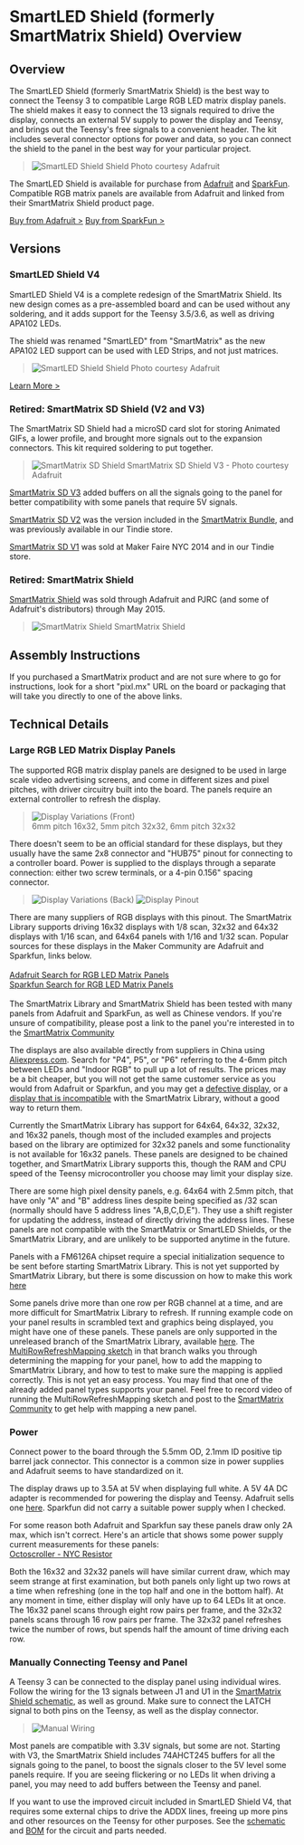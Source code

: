 # SmartLED Shield (formerly SmartMatrix Shield) Overview

## Overview

The SmartLED Shield (formerly SmartMatrix Shield) is the best way to connect the Teensy 3 to compatible Large RGB LED matrix display panels.  The shield makes it easy to connect the 13 signals required to drive the display, connects an external 5V supply to power the display and Teensy, and brings out the Teensy's free signals to a convenient header.   The kit includes several connector options for power and data, so you can connect the shield to the panel in the best way for your particular project. 

> ![SmartLED Shield Shield](photos/sdv4isometric.jpg)
> Photo courtesy Adafruit

The SmartLED Shield is available for purchase from [Adafruit](https://www.adafruit.com/products/1902) and [SparkFun](https://www.sparkfun.com/products/15046).  Compatible RGB matrix panels are available from Adafruit and linked from their SmartMatrix Shield product page.

[Buy from Adafruit >](https://www.adafruit.com/products/1902)
[Buy from SparkFun >](https://www.sparkfun.com/products/15046)

## Versions

### SmartLED Shield V4

SmartLED Shield V4 is a complete redesign of the SmartMatrix Shield.  Its new design comes as a pre-assembled board and can be used without any soldering, and it adds support for the Teensy 3.5/3.6, as well as driving APA102 LEDs.

The shield was renamed "SmartLED" from "SmartMatrix" as the new APA102 LED support can be used with LED Strips, and not just matrices.

> ![SmartLED Shield Shield](photos/sdv4isometric.jpg)
> Photo courtesy Adafruit

[Learn More >](shield-v4.html)

### Retired: SmartMatrix SD Shield (V2 and V3)
The SmartMatrix SD Shield had a microSD card slot for storing Animated GIFs, a lower profile, and brought more signals out to the expansion connectors.  This kit required soldering to put together.

> ![SmartMatrix SD Shield](photos/sdv3isometric.jpg)
> SmartMatrix SD Shield V3 - Photo courtesy Adafruit

[SmartMatrix SD V3](shield-sdv2.html) added buffers on all the signals going to the panel for better compatibility with some panels that require 5V signals.

[SmartMatrix SD V2](shield-sdv2.html) was the version included in the [SmartMatrix Bundle](fullbundle.html), and was previously available in our Tindie store.

[SmartMatrix SD V1](shield-sd.html) was sold at Maker Faire NYC 2014 and in our Tindie store.

### Retired: SmartMatrix Shield
[SmartMatrix Shield](shield-v1.html) was sold through Adafruit and PJRC (and some of Adafruit's distributors) through May 2015.

> ![SmartMatrix Shield](photos/ProtoIsometric.jpg)
> SmartMatrix Shield

## Assembly Instructions

If you purchased a SmartMatrix product and are not sure where to go for instructions, look for a short "pixl.mx" URL on the board or packaging that will take you directly to one of the above links.

## Technical Details

### Large RGB LED Matrix Display Panels

The supported RGB matrix display panels are designed to be used in large scale video advertising screens, and come in different sizes and pixel pitches, with driver circuitry built into the board.  The panels require an external controller to refresh the display.

> ![Display Variations (Front)](photos/DisplayVariationsFront.jpg)  
> 6mm pitch 16x32, 5mm pitch 32x32, 6mm pitch 32x32

There doesn't seem to be an official standard for these displays, but they usually have the same 2x8 connector and "HUB75" pinout for connecting to a controller board.  Power is supplied to the displays through a separate connection: either two screw terminals, or a 4-pin 0.156" spacing connector.

> ![Display Variations (Back)](photos/DisplayVariationsBack.jpg)
> ![Display Pinout](photos/DisplayPinout.jpg)

There are many suppliers of RGB displays with this pinout.  The SmartMatrix Library supports driving 16x32 displays with 1/8 scan, 32x32 and 64x32 displays with 1/16 scan, and 64x64 panels with 1/16 and 1/32 scan.  Popular sources for these displays in the Maker Community are Adafruit and Sparkfun, links below.  
<br/>
[Adafruit Search for RGB LED Matrix Panels](https://www.adafruit.com/?q=rgb%20LED%20matrix%20panel)  
[Sparkfun Search for RGB LED Matrix Panels](https://www.sparkfun.com/search/results?term=RGB+LED+matrix+panel)  
<br/>
The SmartMatrix Library and SmartMatrix Shield has been tested with many panels from Adafruit and SparkFun, as well as Chinese vendors.  If you're unsure of compatibility, please post a link to the panel you're interested in to the [SmartMatrix Community](https://community.pixelmatix.com)

The displays are also available directly from suppliers in China using [Aliexpress.com](http://www.aliexpress.com/).  Search for "P4", P5", or "P6" referring to the 4-6mm pitch between LEDs and "Indoor RGB" to pull up a lot of results.  The prices may be a bit cheaper, but you will not get the same customer service as you would from Adafruit or Sparkfun, and you may get a [defective display](https://plus.google.com/113700969348903612932/posts/dmweg9newJa), or a [display that is incompatible](https://muut.com/pixelmatix#!/support:mirrored-text-start-coord) with the SmartMatrix Library, without a good way to return them.

Currently the SmartMatrix Library has support for 64x64, 64x32, 32x32, and 16x32 panels, though most of the included examples and projects based on the library are optimized for 32x32 panels and some functionality is not available for 16x32 panels.  These panels are designed to be chained together, and SmartMatrix Library supports this, though the RAM and CPU speed of the Teensy microcontroller you choose may limit your display size.

There are some high pixel density panels, e.g. 64x64 with 2.5mm pitch, that have only "A" and "B" address lines despite being specified as /32 scan (normally should have 5 address lines "A,B,C,D,E").  They use a shift register for updating the address, instead of directly driving the address lines.  These panels are not compatible with the SmartMatrix or SmartLED Shields, or the SmartMatrix Library, and are unlikely to be supported anytime in the future.

Panels with a FM6126A chipset require a special initialization sequence to be sent before starting SmartMatrix Library.  This is not yet supported by SmartMatrix Library, but there is some discussion on how to make this work [here](https://community.pixelmatix.com/t/smartmatrix-doesnt-support-fm6126a-driver-chips/421/)

Some panels drive more than one row per RGB channel at a time, and are more difficult for SmartMatrix Library to refresh.  If running example code on your panel results in scrambled text and graphics being displayed, you might have one of these panels.  These panels are only supported in the unreleased branch of the SmartMatrix Library, available [here](https://github.com/pixelmatix/SmartMatrix/tree/teensylc).  The [MultiRowRefreshMapping sketch](https://github.com/pixelmatix/SmartMatrix/tree/teensylc/examples/MultiRowRefreshMapping) in that branch walks you through determining the mapping for your panel, how to add the mapping to SmartMatrix Library, and how to test to make sure the mapping is applied correctly.  This is not yet an easy process.  You may find that one of the already added panel types supports your panel.  Feel free to record video of running the MultiRowRefreshMapping sketch and post to the [SmartMatrix Community](community.pixelmatix.com) to get help with mapping a new panel.

### Power

Connect power to the board through the 5.5mm OD, 2.1mm ID positive tip barrel jack connector.  This connector is a common size in power supplies and Adafruit seems to have standardized on it.

The display draws up to 3.5A at 5V when displaying full white.  A 5V 4A DC adapter is recommended for powering the display and Teensy.  Adafruit sells one [here](http://www.adafruit.com/products/1466).  Sparkfun did not carry a suitable power supply when I checked.

For some reason both Adafruit and Sparkfun say these panels draw only 2A max, which isn't correct.  Here's an article that shows some power supply current measurements for these panels:  
[Octoscroller - NYC Resistor](http://www.nycresistor.com/2013/09/12/octoscroller/)

Both the 16x32 and 32x32 panels will have similar current draw, which may seem strange at first examination, but both panels only light up two rows at a time when refreshing (one in the top half and one in the bottom half).  At any moment in time, either display will only have up to 64 LEDs lit at once.  The 16x32 panel scans through eight row pairs per frame, and the 32x32 panels scans through 16 row pairs per frame.  The 32x32 panel refreshes twice the number of rows, but spends half the amount of time driving each row.

### Manually Connecting Teensy and Panel

A Teensy 3 can be connected to the display panel using individual wires.  Follow the wiring for the 13 signals between J1 and U1 in the [SmartMatrix Shield schematic](https://github.com/pixelmatix/SmartMatrix/raw/master/hardware/SmartMatrixShield_V1_sch.pdf), as well as ground.  Make sure to connect the LATCH signal to both pins on the Teensy, as well as the display connector.
> ![Manual Wiring](photos/TeensyManualWiring.jpg)

Most panels are compatible with 3.3V signals, but some are not.  Starting with V3, the SmartMatrix Shield includes 74AHCT245 buffers for all the signals going to the panel, to boost the signals closer to the 5V level some panels require.  If you are seeing flickering or no LEDs lit when driving a panel, you may need to add buffers between the Teensy and panel.

If you want to use the improved circuit included in SmartLED Shield V4, that requires some external chips to drive the ADDX lines, freeing up more pins and other resources on the Teensy for other purposes.  See the [schematic](https://github.com/pixelmatix/SmartMatrix/raw/master/extras/hardware/SmartLEDShield_V4_sch.pdf) and [BOM](https://github.com/pixelmatix/SmartMatrix/raw/master/extras/hardware/SmartLEDShield_V4_BOM.pdf) for the circuit and parts needed.
